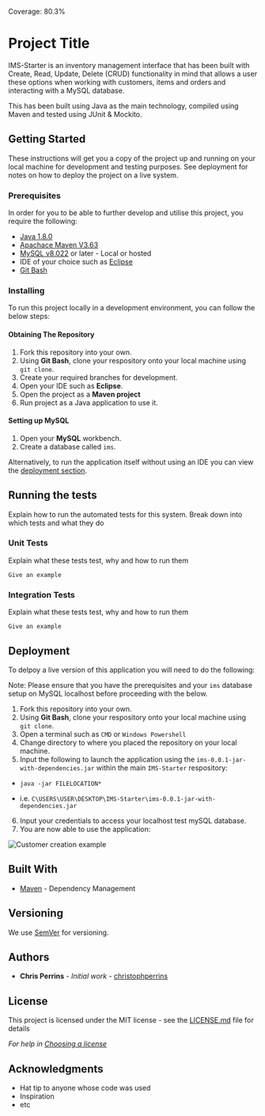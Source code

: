 Coverage: 80.3%
# Project Title

IMS-Starter is an inventory management interface that has been built with Create, Read, Update, Delete (CRUD) functionality in mind that allows a user these options when working with customers, items and orders and interacting with a MySQL database.

This has been built using Java as the main technology, compiled using Maven and tested using JUnit & Mockito.

## Getting Started

These instructions will get you a copy of the project up and running on your local machine for development and testing purposes. See deployment for notes on how to deploy the project on a live system.

### Prerequisites

In order for you to be able to further develop and utilise this project, you require the following:

- [Java 1.8.0](https://www.oracle.com/java/technologies/javase/javase-jdk8-downloads.html)
- [Apachace Maven V3.63](https://maven.apache.org/download.cgi)
- [MySQL v8.022](https://www.mysql.com/downloads/) or later - Local or hosted
- IDE of your choice such as [Eclipse](https://www.eclipse.org/downloads/)
- [Git Bash](https://git-scm.com/downloads)

### Installing

To run this project locally in a development environment, you can follow the below steps:

#### Obtaining The Repository

1. Fork this repository into your own.
2. Using **Git Bash**, clone your respository onto your local machine using ``git clone``.
3. Create your required branches for development.
4. Open your IDE such as **Eclipse**.
5. Open the project as a **Maven project**
6. Run project as a Java application to use it.

#### Setting up MySQL

1. Open your **MySQL** workbench.
2. Create a database called ``ims``.

Alternatively, to run the application itself without using an IDE you can view the [deployment section](#deployment).

## Running the tests

Explain how to run the automated tests for this system. Break down into which tests and what they do

### Unit Tests 

Explain what these tests test, why and how to run them

```
Give an example
```

### Integration Tests 
Explain what these tests test, why and how to run them

```
Give an example
```

## Deployment

To delpoy a live version of this application you will need to do the following:

Note: Please ensure that you have the prerequisites and your ``ims`` database setup on MySQL localhost before proceeding with the below.

1. Fork this repository into your own.
2. Using **Git Bash**, clone your respository onto your local machine using ``git clone``.
3. Open a terminal such as ``CMD`` or ``Windows Powershell``
4. Change directory to where you placed the repository on your local machine.
5. Input the following to launch the application using the ``ims-0.0.1-jar-with-dependencies.jar`` within the main ``IMS-Starter`` respository:
  - ```java -jar FILELOCATION*```
  * i.e. ``C\USERS\USER\DESKTOP\IMS-Starter\ims-0.0.1-jar-with-dependencies.jar``
6. Input your credentials to access your localhost test mySQL database.
7. You are now able to use the application:

![Customer creation example](https://res.cloudinary.com/andy-osborne/image/upload/v1605790811/IMS/Hnet.com-image_ghoamw.gif)

## Built With

* [Maven](https://maven.apache.org/) - Dependency Management

## Versioning

We use [SemVer](http://semver.org/) for versioning.

## Authors

* **Chris Perrins** - *Initial work* - [christophperrins](https://github.com/christophperrins)

## License

This project is licensed under the MIT license - see the [LICENSE.md](LICENSE.md) file for details 

*For help in [Choosing a license](https://choosealicense.com/)*

## Acknowledgments

* Hat tip to anyone whose code was used
* Inspiration
* etc
